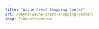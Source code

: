 ```yaml
---
title: "Wayne Crest Shopping Center"
url: /wayne/wayne-crest-shopping-center/
shop: Einkaufszentrum
---
```


